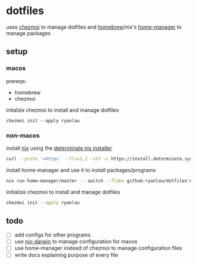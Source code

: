 # dotfiles

uses [chezmoi](https://www.chezmoi.io/) to manage dotfiles and [homebrew](https://brew.sh/)/nix's [home-manager](https://github.com/nix-community/home-manager) to manage packages

## setup

### macos

prereqs:
- homebrew
- chezmoi

initalize chezmoi to install and manage dotfiles
```
chezmoi init --apply ryanlau
```

### non-macos

install [nix](https://nixos.org/) using the [determinate nix installer](https://determinate.systems/nix-installer/)
```sh
curl --proto '=https' --tlsv1.2 -sSf -L https://install.determinate.systems/nix | sh -s -- install --determinate
```

install home-manager and use it to install packages/programs
```sh
nix run home-manager/master -- switch --flake github:ryanlau/dotfiles?dir=dot_config/home-manager#ryan
```

initialize chezmoi to install and manage dotfiles 
```sh
chezmoi init --apply ryanlau
```

## todo

- [ ] add configs for other programs
- [ ] use [nix-darwin](https://github.com/LnL7/nix-darwin) to manage configuration for macos
- [ ] use home-manager instead of chezmoi to manage configuration files
- [ ] write docs explaining purpose of every file
